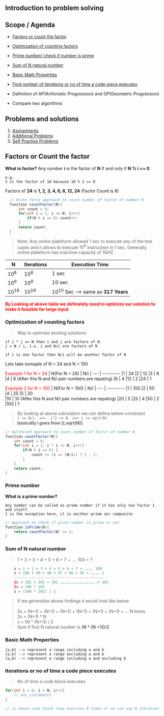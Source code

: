 
## Introduction to problem solving

## Scope / Agenda
  - [Factors or count the factor](#factors-or-count-the-factor)
  - [Optimization of counting factors](#optimization-of-counting-factors)
  - [Prime number/ check if number is prime](#prime-number)
  - [Sum of N natural number](#sum-of-n-natural-number)
  - [Basic Math Properties](#basic-math-properties)
  - [Find number of iterations or no of time a code piece executes](#iterations-or-no-of-time-a-code-piece-executes)
  - Definition of AP(Arithmetic Progression) and GP(Geometric Progression)
  
  - Compare two algorithms

## Problems and solutions

1. [Assignments](../../problems/src/main/java/com/learning/scaler/intermediate/problem/solving/assignment/)
2. [Additional Problems](../../problems/src/main/java/com/learning/scaler/intermediate/problem/solving/additional/)
3. [Self Practise Problems](../../problems/src/main/java/com/learning/scaler/intermediate/problem/solving/extra/)


## Factors or Count the factor
  **What is factor?**
    Any number **i** is the factor of **N** if and only if **N % i == 0**

    e.g.
    2 is the factor of 10 because 10 % 2 == 0

  Factors of **24** is **1, 2, 3, 4, 6, 8, 12, 24**  (Factor Count is 8)

  ```java
    // Brute force approach to count number of factor of number N
    function countFactor(N){
        int count = 0;
        for(int i = 1; i <= N; i++){
            if(N % i == 0) count++;
        }
        return count;
    }

  ```

  > Note: Any online plateform allowed 1 sec to execute any of the test cases and it allows to execute $10^9$ instruction in 1 sec. Generally online plateform has machine capacity of 1GHZ.

| N | Iterations | Execution Time|
| --- | ----------- | ---- |
| $10^8$ | $10^8$ | 1 sec |
| $10^9$ | $10^9$ | 10 sec|
| $10^{18}$ | $10^{18}$ |$10^{10}$ Sec --> same as **317 Years**

<span style="color:red">**By Looking at above table we definately need to optimize our solution to make it feasible for large input**</span>.

### Optimization of counting factors

 > Way to optimize exisitng solutions
   
```
if i * j == N then i and j are factors of N
j = N / i, i.e. i and N/i are factors of N

if i is one factor then N/i will be another factor of N
```

Lets take exmaple of N = 24 and N = 100

<span style="color:red">Example 1 for N = 24</span>
| N(For N = 24) | N/i
| --- | ---------
|1    | 24
|2    | 12
|3    | 8
|4    | 6     (After this N and N/i pair numbers are repating)
|6    | 4
|12    | 2
|24    | 1

<span style="color:red">Example 2 for N = 100</span>
| N(For N = 100) | N/i
| --- | ---------
|1    | 100
|2    | 50
|4    | 25
|5    | 20     
|10   | 10    (After this N and N/i pair numbers are repating)
|20   | 5
|25   | 4
|50   | 2
|100  | 1

>By looking at above calculation we can define below constraint<br>
 ```i <= N/i  ==>  i^2 <= N  ==> i <= sqrt(N)```<br>
 **basically i goes from [i,sqrt(N)]**<br>

```java
// Optimized approach to count number of factor of number N
function countFactor(N){
    int count = 0;
    for(int i = 1; i * i <= N; i++){
        if(N % i == 0) {
            count += (i == (N/i)) ? 1 : 2;
        }
    }
    return count;
}

```

### Prime number
 **What is a prime number?** 
    
    Any number can be called as prime number if it has only two factor 1 and itself.
    1 is the exception here, it is neither prime nor composite

```java
// Approach to check if given number is prime or not
function isPrime(N){
    return countFactor(N) == 2;
}

```

### Sum of N natural number

> 1 + 2 + 3 + 4 + 5 + 6 + 7 + .... 100 = ?

```java
    s = 1 + 2 + 3 + 4 + 5 + 6 + 7 + .... 100
    s = 100 + 99 + 98 + 97 + 96 + 95 + .... 1
    -----------------------------------------
    2s = 101 + 101 + 101 .................+ 101
    2s = 100 * 101
    s = (100 * 101) / 2
```

>If we generalize above findings it would look like below <br><br>
2s = (N+1) + (N+1) + (N+1) + (N+1) + (N+1) + (N+1) + ... N times<br>
2s = (N+1) * N<br>
s = (N * (N+1)) / 2<br>
Sum if first N natural number is **(N * (N +1))/2**<br>

### Basic Math Properties
    [a,b] --> represent a range including a and b
    (a,b) --> represent a range excluding a and b
    [a,b) --> represent a range including a and excluding b

### Iterations or no of time a code piece executes

> No of time a code block executes

```java
for(int i = 0; i < N; i++){
    // any statements
}

// in above code block loop executes N times or we can say N iteration is being performed here.
```
  